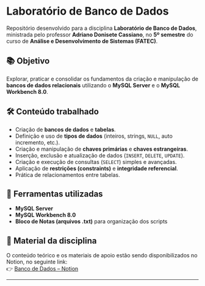# Laboratório de Banco de Dados

Repositório desenvolvido para a disciplina **Laboratório de Banco de Dados**, ministrada pelo professor **Adriano Donisete Cassiano**, no **5º semestre** do curso de **Análise e Desenvolvimento de Sistemas (FATEC)**.  

## 📚 Objetivo
Explorar, praticar e consolidar os fundamentos da criação e manipulação de **bancos de dados relacionais** utilizando o **MySQL Server** e o **MySQL Workbench 8.0**.

## 🛠 Conteúdo trabalhado
- Criação de **bancos de dados** e **tabelas**.  
- Definição e uso de **tipos de dados** (inteiros, strings, `NULL`, auto incremento, etc.).  
- Criação e manipulação de **chaves primárias** e **chaves estrangeiras**.  
- Inserção, exclusão e atualização de dados (`INSERT`, `DELETE`, `UPDATE`).  
- Criação e execução de consultas (`SELECT`) simples e avançadas.  
- Aplicação de **restrições (constraints)** e **integridade referencial**.  
- Prática de relacionamentos entre tabelas.  

## 🚀 Ferramentas utilizadas
- **MySQL Server**  
- **MySQL Workbench 8.0**  
- **Bloco de Notas (arquivos .txt)** para organização dos scripts  

## 🔗 Material da disciplina
O conteúdo teórico e os materiais de apoio estão sendo disponibilizados no Notion, no seguinte link:  
👉 [Banco de Dados – Notion](https://amused-limpet-3f8.notion.site/Banco-de-Dados-24589db569608097940ac7c24a6c44aa)

---
